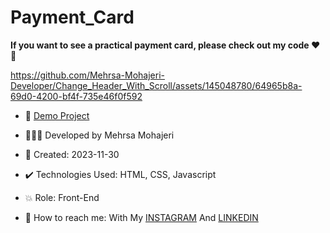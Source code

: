 # Payment_Card

**If you want to see a practical payment card, please check out my code ♥️👀**

https://github.com/Mehrsa-Mohajeri-Developer/Change_Header_With_Scroll/assets/145048780/64965b8a-69d0-4200-bf4f-735e46f0f592

- 🔗 [Demo Project](https://mehrsa-mohajeri-developer.github.io/Change_Header_With_Scroll/)
  
- 👩🏻‍💻 Developed by Mehrsa Mohajeri

- 📆 Created: 2023-11-30

- ✔️ Technologies Used: HTML, CSS, Javascript

- 💥 Role: Front-End

- 📲 How to reach me: With My [INSTAGRAM](https://www.instagram.com/mehrsa_mohajeri_developer) And [LINKEDIN](https://www.linkedin.com/in/mehrsa-mohajeri-developer)
  
